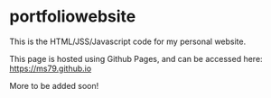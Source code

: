 # portfoliowebsite
This is the HTML/JSS/Javascript code for my personal website. 

This page is hosted using Github Pages, and can be accessed here: https://ms79.github.io

More to be added soon!
